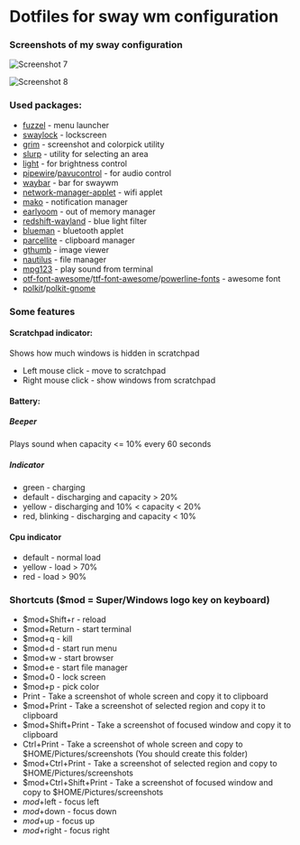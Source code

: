 # Dotfiles for sway wm configuration

### Screenshots of my sway configuration

![Screenshot 7](./screenshots/screenshot-7.png "Screenshot 7")

![Screenshot 8](./screenshots/screenshot-8.png "Screenshot 8")

### Used packages:

- [fuzzel](https://archlinux.org/packages/community/x86_64/fuzzel/) - menu launcher
- [swaylock](https://archlinux.org/packages/community/x86_64/swaylock/) - lockscreen
- [grim](https://archlinux.org/packages/community/x86_64/grim/) - screenshot and colorpick utility
- [slurp](https://archlinux.org/packages/community/x86_64/slurp/) - utility for selecting an area
- [light](https://archlinux.org/packages/community/x86_64/light/) - for brightness control
- [pipewire](https://archlinux.org/packages/extra/x86_64/pipewire/)/[pavucontrol](https://archlinux.org/packages/extra/x86_64/pavucontrol/) - for audio control
- [waybar](https://archlinux.org/packages/community/x86_64/waybar/) - bar for swaywm
- [network-manager-applet](https://archlinux.org/packages/extra/x86_64/network-manager-applet/) - wifi applet
- [mako](https://archlinux.org/packages/community/x86_64/mako/) - notification manager
- [earlyoom](https://archlinux.org/packages/community/x86_64/earlyoom/) - out of memory manager
- [redshift-wayland](https://aur.archlinux.org/packages/redshift-wayland-git) - blue light filter
- [blueman](https://archlinux.org/packages/community/x86_64/blueman/) - bluetooth applet
- [parcellite](https://archlinux.org/packages/community/x86_64/parcellite/) - clipboard manager
- [gthumb](https://archlinux.org/packages/extra/x86_64/gthumb/) - image viewer
- [nautilus](https://archlinux.org/packages/extra/x86_64/nautilus/) - file manager
- [mpg123](https://archlinux.org/packages/extra/x86_64/mpg123/) - play sound from terminal
- [otf-font-awesome](https://archlinux.org/packages/community/any/otf-font-awesome/)/[ttf-font-awesome](https://archlinux.org/packages/community/any/ttf-font-awesome/)/[powerline-fonts](https://aur.archlinux.org/packages/powerline-fonts-git) - awesome font
- [polkit](https://archlinux.org/packages/extra/x86_64/polkit/)/[polkit-gnome](https://archlinux.org/packages/community/x86_64/polkit-gnome/)

### Some features

#### Scratchpad indicator:

Shows how much windows is hidden in scratchpad

- Left mouse click - move to scratchpad
- Right mouse click - show windows from scratchpad

#### Battery:

##### Beeper

Plays sound when capacity <= 10% every 60 seconds

##### Indicator

- green - charging
- default - discharging and capacity > 20%
- yellow - discharging and 10% < capacity < 20%
- red, blinking - discharging and capacity < 10%

#### Cpu indicator

- default - normal load
- yellow - load > 70%
- red - load > 90%

### Shortcuts ($mod = Super/Windows logo key on keyboard)

- $mod+Shift+r - reload
- $mod+Return - start terminal
- $mod+q - kill
- $mod+d - start run menu
- $mod+w - start browser
- $mod+e - start file manager
- $mod+0 - lock screen
- $mod+p - pick color
- Print - Take a screenshot of whole screen and copy it to clipboard
- $mod+Print - Take a screenshot of selected region and copy it to clipboard
- $mod+Shift+Print - Take a screenshot of focused window and copy it to clipboard
- Ctrl+Print - Take a screenshot of whole screen and copy to $HOME/Pictures/screenshots (You should create this folder)
- $mod+Ctrl+Print - Take a screenshot of selected region and copy to $HOME/Pictures/screenshots
- $mod+Ctrl+Shift+Print - Take a screenshot of focused window and copy to $HOME/Pictures/screenshots
- $mod+$left - focus left
- $mod+$down - focus down
- $mod+$up - focus up
- $mod+$right - focus right
